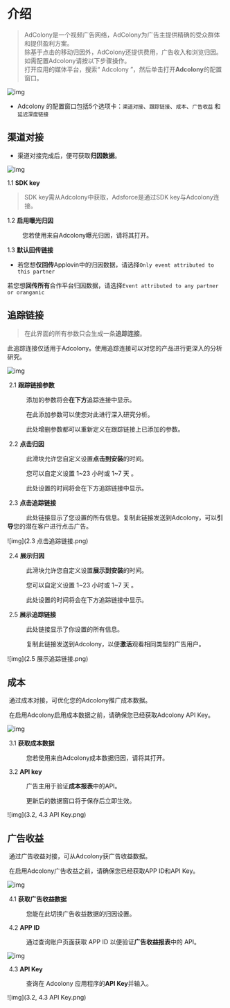 # 介绍

> AdColony是一个视频广告网络，AdColony为广告主提供精确的受众群体和提供盈利方案。  
> 除基于点击的移动归因外，AdColony还提供费用，广告收入和浏览归因。  
> 如需配置Adcolony请按以下步骤操作。  
> 打开应用的媒体平台，搜索“ Adcolony ”，然后单击打开**Adcolony**的配置窗口。     

![img](Adcolony1.png)

* Adcolony 的配置窗口包括5个选项卡：`渠道对接`、`跟踪链接`、`成本`、`广告收益` 和 `延迟深度链接`      

## 渠道对接

* 渠道对接完成后，便可获取**归因数据**。

![img](Adcolony2.png)

1.1 **SDK key**

> SDK key需从Adcolony中获取，Adsforce是通过SDK key与Adcolony连接。 

1.2 **启用曝光归因**

&ensp;&ensp;&ensp;&ensp;&ensp;您若使用来自Adcolony曝光归因，请将其打开。

1.3 **默认回传链接**

- 若您想**仅回传**Applovin中的归因数据，请选择`Only event attributed to this partner`

若您想**回传所有**合作平台归因数据，请选择`Event attributed to any partner or oranganic`

## 追踪链接

>在此界面的所有参数只会生成一条**追踪连接**。

​     此追踪连接仅适用于Adcolony。使用追踪连接可以对您的产品进行更深入的分析研究。

![img](Adcolony3.png)

​     2.1 **跟踪链接参数**

        添加的参数将会**在下方**追踪连接中显示。

        在此添加参数可以使您对此进行深入研究分析。

        此处增删参数都可以重新定义在跟踪链接上已添加的参数。

​     2.2 **点击归因**

        此滑块允许您自定义设置**点击到安装**的时间。

        您可以自定义设置 1~23 小时或 1~7 天 。

        此处设置的时间将会在下方追踪链接中显示。

​     2.3 **点击追踪链接**

        此处链接显示了您设置的所有信息。复制此链接发送到Adcolony，可以**引导**您的潜在客户进行点击广告。

![img](2.3 点击追踪链接.png)

​      2.4 **展示归因**

        此滑块允许您自定义设置**展示到安装**的时间。

        您可以自定义设置 1~23 小时或 1~7 天 。

        此处设置的时间将会在下方追踪链接中显示。

​      2.5 **展示追踪链接**

​        此处链接显示了你设置的所有信息。

​        复制此链接发送到Adcolony，以便**激活**观看相同类型的广告用户。                                                                      

![img](2.5 展示追踪链接.png)  

## 成本

​     通过成本对接，可优化您的Adcolony推广成本数据。

​     在启用Adcolony启用成本数据之前，请确保您已经获取Adcolony API Key。

![img](Adcolony4.png)

​     3.1 **获取成本数据**

        您若使用来自Adcolony成本数据归因，请将其打开。

​     3.2 **API key**

        广告主用于验证**成本报表**中的API。

        更新后的数据窗口将于保存后立即生效。

![img](3.2, 4.3 API Key.png)  



## 广告收益

​     通过广告收益对接，可从Adcolony获广告收益数据。

​     在启用Adcolony广告收益之前，请确保您已经获取APP ID和API Key。

![img](Adcolony5.png)

​     4.1 **获取广告收益数据**

        您能在此切换广告收益数据的归因设置。

​     4.2 **APP ID**

        通过查询账户页面获取 APP ID 以便验证**广告收益报表**中的 API。

![img](微信截图_20190507174320.png)

​     4.3 **API Key**

        查询在 Adcolony 应用程序的**API Key**并输入。

![img](3.2, 4.3 API Key.png)
